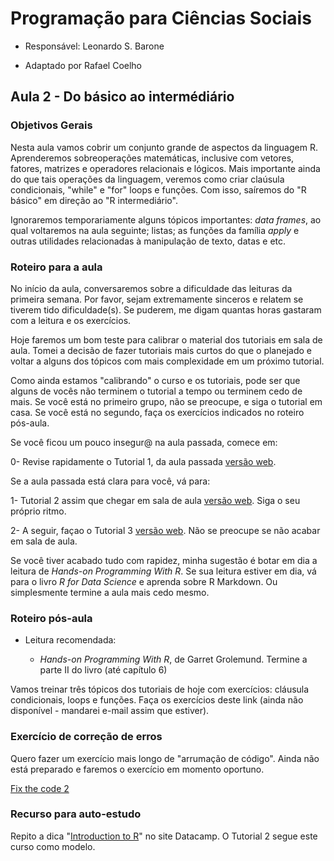 #  Programação para Ciências Sociais

- Responsável: Leonardo S. Barone

- Adaptado por Rafael Coelho

## Aula 2 - Do básico ao intermédiário

### Objetivos Gerais

Nesta aula vamos cobrir um conjunto grande de aspectos da linguagem R. Aprenderemos sobreoperações matemáticas, inclusive com vetores,  fatores, matrizes e operadores relacionais e lógicos. Mais importante ainda do que tais operações da linguagem, veremos como criar claúsula condicionais, "while" e "for" loops e funções. Com isso, saíremos do "R básico" em direção ao "R intermediário".

Ignoraremos temporariamente alguns tópicos importantes: _data frames_, ao qual voltaremos na aula seguinte; listas; as funções da família _apply_ e outras utilidades relacionadas à manipulação de texto, datas e etc.

### Roteiro para a aula

No início da aula, conversaremos sobre a dificuldade das leituras da primeira semana. Por favor, sejam extremamente sinceros e relatem se tiverem tido dificuldade(s). Se puderem, me digam quantas horas gastaram com a leitura e os exercícios.

Hoje faremos um bom teste para calibrar o material dos tutoriais em sala de aula. Tomei a decisão de fazer tutoriais mais curtos do que o planejado e voltar a alguns dos tópicos com mais complexidade em um próximo tutorial.

Como ainda estamos "calibrando" o curso e os tutoriais, pode ser que alguns de vocês não terminem o tutorial a tempo ou terminem cedo de mais. Se você está no primeiro grupo, não se preocupe, e siga o tutorial em casa. Se você está no segundo, faça os exercícios indicados no roteiro pós-aula.

Se você ficou um pouco insegur@ na aula passada, comece em:

0- Revise rapidamente o Tutorial 1, da aula passada [versão web](https://github.com/ngiachetta/ProgCienciasSociais/blob/master/tutorials/tutorial1.Rmd).

Se a aula passada está clara para você, vá para:

1- Tutorial 2 assim que chegar em sala de aula [versão web](https://github.com/ngiachetta/ProgCienciasSociais/blob/master/tutorials/tutorial2.Rmd). Siga o seu próprio ritmo.

2- A seguir, façao o Tutorial 3 [versão web](https://github.com/ngiachetta/ProgCienciasSociais/blob/master/tutorials/tutorial3.Rmd). Não se preocupe se não acabar em sala de aula.

Se você tiver acabado tudo com rapidez, minha sugestão é botar em dia a leitura de _Hands-on Programming With R_. Se sua leitura estiver em dia, vá para o livro _R for Data Science_ e aprenda sobre R Markdown. Ou simplesmente termine a aula mais cedo mesmo.

### Roteiro pós-aula

- Leitura recomendada:

    + _Hands-on Programming With R_, de Garret Grolemund. Termine a parte II do livro (até capítulo 6)

Vamos treinar três tópicos dos tutoriais de hoje com exercícios: cláusula condicionais, loops e funções. Faça os exercícios deste link (ainda não disponível - mandarei e-mail assim que estiver).

### Exercício de correção de erros

Quero fazer um exercício mais longo de "arrumação de código". Ainda não está preparado e faremos o exercício em momento oportuno.

[Fix the code 2](https://github.com/ngiachetta/ProgCienciasSociais/blob/master/activities/fixthecode2.md)

### Recurso para auto-estudo

Repito a dica "[Introduction to R](https://www.datacamp.com/courses/free-introduction-to-r)" no site Datacamp. O Tutorial 2 segue este curso como modelo.

